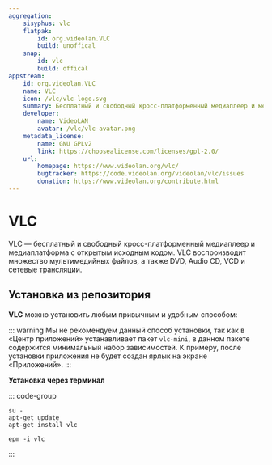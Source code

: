 ```yaml
---
aggregation:
    sisyphus: vlc
    flatpak: 
        id: org.videolan.VLC
        build: unoffical
    snap: 
        id: vlc
        build: offical
appstream:
    id: org.videolan.VLC
    name: VLC
    icon: /vlc/vlc-logo.svg
    summary: Бесплатный и свободный кросс-платформенный медиаплеер и медиаплатформа с открытым исходным кодом.
    developer: 
        name: VideoLAN
        avatar: /vlc/vlc-avatar.png
    metadata_license: 
        name: GNU GPLv2
        link: https://choosealicense.com/licenses/gpl-2.0/
    url: 
        homepage: https://www.videolan.org/vlc/
        bugtracker: https://code.videolan.org/videolan/vlc/issues
        donation: https://www.videolan.org/contribute.html
---
```


# VLC

VLC — бесплатный и свободный кросс-платформенный медиаплеер и медиаплатформа с открытым исходным кодом. VLC воспроизводит множество мультимедийных файлов, а также DVD, Audio CD, VCD и сетевые трансляции.

## Установка из репозитория

**VLC** можно установить любым привычным и удобным способом:

<!--@include: @apps/_parts/install/software-repo.md-->

::: warning
Мы не рекомендуем данный способ установки, так как в «Центр приложений» устанавливает пакет `vlc-mini`, в данном пакете содержится минимальный набор зависимостей. К примеру, после установки приложения не будет создан ярлык на экране «Приложений».
:::


**Установка через терминал**

::: code-group

```shell[apt-get]
su -
apt-get update
apt-get install vlc
```
```shell[epm]
epm -i vlc
```

:::

<!--@include: @apps/_parts/install/content-flatpak.md-->
<!--@include: @apps/_parts/install/content-snap.md-->